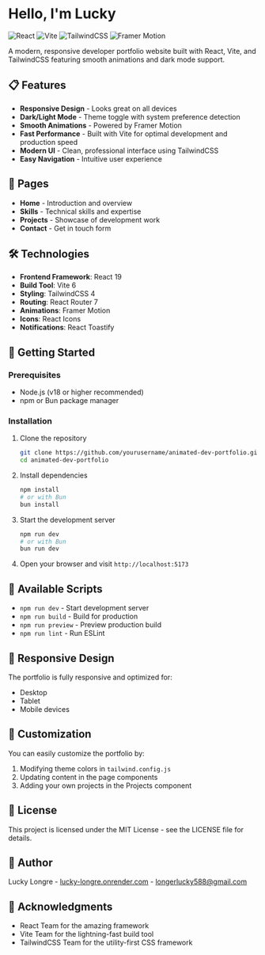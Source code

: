 # Hello, I'm Lucky

![React](https://img.shields.io/badge/React-19.0.0-blue)
![Vite](https://img.shields.io/badge/Vite-6.2.0-purple)
![TailwindCSS](https://img.shields.io/badge/TailwindCSS-4.0.14-teal)
![Framer Motion](https://img.shields.io/badge/Framer_Motion-12.5.0-orange)

A modern, responsive developer portfolio website built with React, Vite, and TailwindCSS featuring smooth animations and dark mode support.

## 📋 Features

- **Responsive Design** - Looks great on all devices
- **Dark/Light Mode** - Theme toggle with system preference detection
- **Smooth Animations** - Powered by Framer Motion
- **Fast Performance** - Built with Vite for optimal development and production speed
- **Modern UI** - Clean, professional interface using TailwindCSS
- **Easy Navigation** - Intuitive user experience

## 🚀 Pages

- **Home** - Introduction and overview
- **Skills** - Technical skills and expertise
- **Projects** - Showcase of development work
- **Contact** - Get in touch form

## 🛠️ Technologies

- **Frontend Framework**: React 19
- **Build Tool**: Vite 6
- **Styling**: TailwindCSS 4
- **Routing**: React Router 7
- **Animations**: Framer Motion
- **Icons**: React Icons
- **Notifications**: React Toastify

## 🏁 Getting Started

### Prerequisites

- Node.js (v18 or higher recommended)
- npm or Bun package manager

### Installation

1. Clone the repository
   ```bash
   git clone https://github.com/yourusername/animated-dev-portfolio.git
   cd animated-dev-portfolio
   ```

2. Install dependencies
   ```bash
   npm install
   # or with Bun
   bun install
   ```

3. Start the development server
   ```bash
   npm run dev
   # or with Bun
   bun run dev
   ```

4. Open your browser and visit `http://localhost:5173`

## 🔧 Available Scripts

- `npm run dev` - Start development server
- `npm run build` - Build for production
- `npm run preview` - Preview production build
- `npm run lint` - Run ESLint

## 📱 Responsive Design

The portfolio is fully responsive and optimized for:
- Desktop
- Tablet
- Mobile devices

## 🎨 Customization

You can easily customize the portfolio by:
1. Modifying theme colors in `tailwind.config.js`
2. Updating content in the page components
3. Adding your own projects in the Projects component

## 📄 License

This project is licensed under the MIT License - see the LICENSE file for details.

## 👤 Author

Lucky Longre - [lucky-longre.onrender.com](https://lucky-longre.onrender.com/) - longerlucky588@gmail.com

## 🙏 Acknowledgments

- React Team for the amazing framework
- Vite Team for the lightning-fast build tool
- TailwindCSS Team for the utility-first CSS framework
